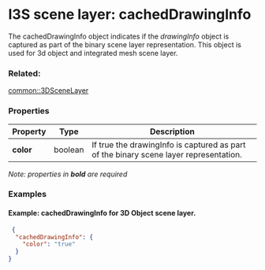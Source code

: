 # I3S scene layer: cachedDrawingInfo

 The cachedDrawingInfo object indicates if the *drawingInfo* object is captured as part of the binary scene layer representation. This object is used for 3d object and integrated mesh scene layer.

### Related:

[common::3DSceneLayer](3DSceneLayer.md)
### Properties

| Property | Type | Description |
| --- | --- | --- |
| **color** | boolean | If true the drawingInfo is captured as part of the binary scene layer representation. |

*Note: properties in **bold** are required*

### Examples 

#### Example: cachedDrawingInfo for 3D Object scene layer. 

```json
 {
  "cachedDrawingInfo": {
    "color": "true"
  }
} 
```


